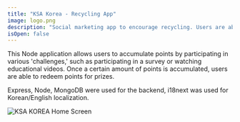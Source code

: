 ```yaml
---
title: "KSA Korea - Recycling App"
image: logo.png
description: "Social marketing app to encourage recycling. Users are able to register and perform 'challenges' for points that can be redeemed for prizes."
isOpen: false
---
```


This Node application allows users to accumulate points by participating in various 'challenges,' such as participating in a survey or watching educational videos. Once a certain amount of points is accumulated, users are able to redeem points for prizes.

Express, Node, MongoDB were used for the backend, i18next was used for Korean/English localization.

![KSA KOREA Home Screen](/images/projects/ksakorea/ksakorea.png)
